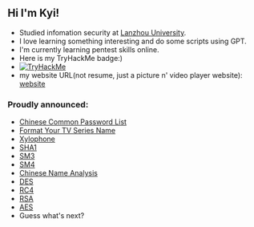 ## Hi I'm Kyi!
- Studied infomation security at [Lanzhou University](https://www.lzu.edu.cn).
- I love learning something interesting and do some scripts using GPT.
- I'm currently learning pentest skills online.
- Here is my TryHackMe badge:)
- [<img src="https://tryhackme-badges.s3.amazonaws.com/KyiWong.png" alt="TryHackMe">](KyiWong)  
- my website URL(not resume, just a picture n' video player website): [website](https://kyiwong.com)

### Proudly announced:
- [Chinese Common Password List](https://github.com/NihaoKangkang/Chinese-Common-Password-List)
- [Format Your TV Series Name](https://github.com/NihaoKangkang/series_format)
- [Xylophone](https://github.com/NihaoKangkang/xylophone)
- [SHA1](https://github.com/NihaoKangkang/sha1)
- [SM3](https://github.com/NihaoKangkang/sm3)
- [SM4](https://github.com/NihaoKangkang/sm4)
- [Chinese Name Analysis](https://github.com/NihaoKangkang/chinese_name_analysis)
- [DES](https://github.com/NihaoKangkang/DES)
- [RC4](https://github.com/NihaoKangkang/RC4)
- [RSA](https://github.com/NihaoKangkang/RSA)
- [AES](https://github.com/NihaoKangkang/AES)
- Guess what's next?



<!--
**NihaoKangkang/NihaoKangkang** is a ✨ _special_ ✨ repository because its `README.md` (this file) appears on your GitHub profile.

Here are some ideas to get you started:

- 🔭 I’m currently working on ...
- 🌱 I’m currently learning ...
- 👯 I’m looking to collaborate on ...
- 🤔 I’m looki1ng for help with ...
- 💬 Ask me about ...
- 📫 How to reach me: ...
- 😄 Pronouns: ...
- ⚡ Fun fact: ...
-->

